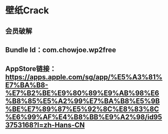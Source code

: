 # 壁纸Crack
## 会员破解
## Bundle Id：com.chowjoe.wp2free
## AppStore链接：https://apps.apple.com/sg/app/%E5%A3%81%E7%BA%B8-%E7%B2%BE%E9%80%89%E9%AB%98%E6%B8%85%E5%A2%99%E7%BA%B8%E5%9B%BE%E7%89%87%E5%92%8C%E8%83%8C%E6%99%AF%E4%B8%BB%E9%A2%98/id953753168?l=zh-Hans-CN

